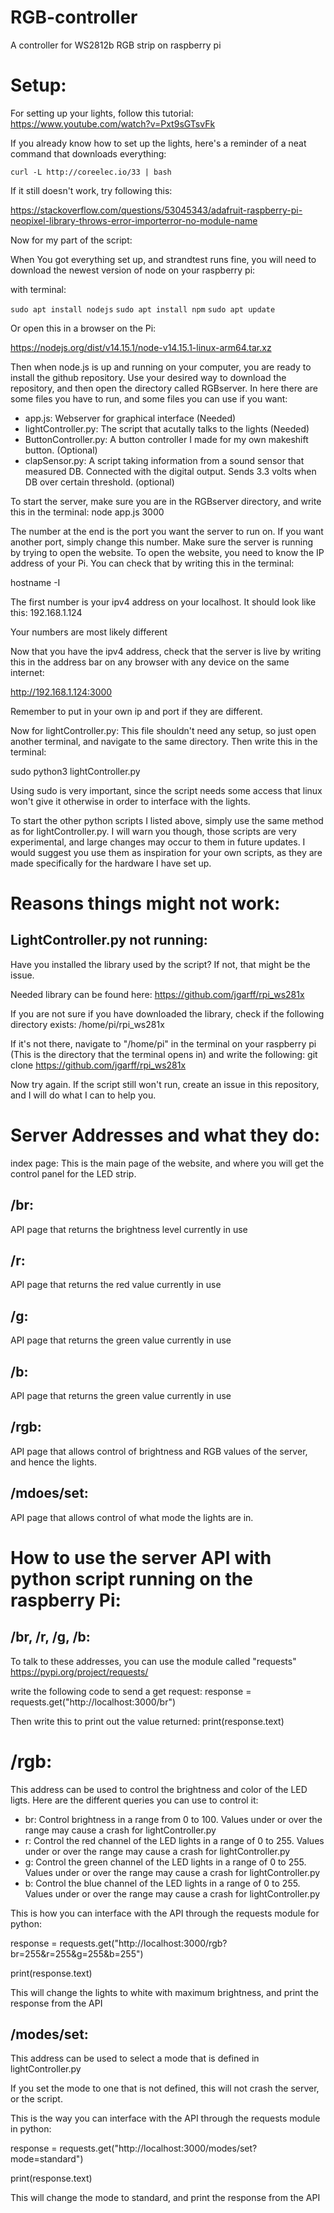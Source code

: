 # RGB-controller
A controller for WS2812b RGB strip on raspberry pi

# Setup:
For setting up your lights, follow this tutorial:
https://www.youtube.com/watch?v=Pxt9sGTsvFk

If you already know how to set up the lights, here's a reminder of a neat command that downloads everything:

`curl -L http://coreelec.io/33 | bash`

If it still doesn't work, try following this:

https://stackoverflow.com/questions/53045343/adafruit-raspberry-pi-neopixel-library-throws-error-importerror-no-module-name

Now for my part of the script:

When You got everything set up, and strandtest runs fine, you will need to download the newest version of node on your raspberry pi:

with terminal:

`sudo apt install nodejs`
`sudo apt install npm`
`sudo apt update`

Or open this in a browser on the Pi:

https://nodejs.org/dist/v14.15.1/node-v14.15.1-linux-arm64.tar.xz


Then when node.js is up and running on your computer, you are ready to install the github repository.
Use your desired way to download the repository, and then open the directory called RGBserver. 
In here there are some files you have to run, and some files you can use if you want:

* app.js: Webserver for graphical interface (Needed)
* lightController.py: The script that acutally talks to the lights (Needed)
* ButtonController.py: A button controller I made for my own makeshift button. (Optional)
* clapSensor.py: A script taking information from a sound sensor that measured DB. Connected with the digital output. Sends 3.3 volts when DB over certain threshold. (optional)

To start the server, make sure you are in the RGBserver directory, and write this in the terminal: node app.js 3000

The number at the end is the port you want the server to run on. If you want another port, simply change this number.
Make sure the server is running by trying to open the website. To open the website, you need to know the IP address of your Pi. You can check that by writing this in the terminal:

hostname -I

The first number is your ipv4 address on your localhost. It should look like this: 192.168.1.124

Your numbers are most likely different

Now that you have the ipv4 address, check that the server is live by writing this in the address bar on any browser with any device on the same internet: 

http://192.168.1.124:3000

Remember to put in your own ip and port if they are different.

Now for lightController.py: This file shouldn't need any setup, so just open another terminal, and navigate to the same directory. Then write this in the terminal:

sudo python3 lightController.py

Using sudo is very important, since the script needs some access that linux won't give it otherwise in order to interface with the lights.

To start the other python scripts I listed above, simply use the same method as for lightController.py.
I will warn you though, those scripts are very experimental, and large changes may occur to them in future updates.
I would suggest you use them as inspiration for your own scripts, as they are made specifically for the hardware I have set up.

# Reasons things might not work:

## LightController.py not running:

Have you installed the library used by the script? If not, that might be the issue.

Needed library can be found here: https://github.com/jgarff/rpi_ws281x

If you are not sure if you have downloaded the library, check if the following directory exists: /home/pi/rpi_ws281x

If it's not there, navigate to "/home/pi" in the terminal on your raspberry pi (This is the directory that the terminal opens in) and write the following: git clone https://github.com/jgarff/rpi_ws281x

Now try again. If the script still won't run, create an issue in this repository, and I will do what I can to help you.

# Server Addresses and what they do:

index page: This is the main page of the website, and where you will get the control panel for the LED strip.

## /br: 

API page that returns the brightness level currently in use

## /r: 

API page that returns the red value currently in use

## /g: 

API page that returns the green value currently in use

## /b: 

API page that returns the green value currently in use

## /rgb: 

API page that allows control of brightness and RGB values of the server, and hence the lights.

## /mdoes/set: 

API page that allows control of what mode the lights are in.

# How to use the server API with python script running on the raspberry Pi:

## /br, /r, /g, /b: 

To talk to these addresses, you can use the module called "requests" https://pypi.org/project/requests/

write the following code to send a get request: response = requests.get("http://localhost:3000/br")

Then write this to print out the value returned: print(response.text)

# /rgb: 

This address can be used to control the brightness and color of the LED ligts. Here are the different queries you can use to control it:

* br: Control brightness in a range from 0 to 100. Values under or over the range may cause a crash for lightController.py
* r: Control the red channel of the LED lights in a range of 0 to 255. Values under or over the range may cause a crash for lightController.py
* g: Control the green channel of the LED lights in a range of 0 to 255. Values under or over the range may cause a crash for lightController.py
* b: Control the blue channel of the LED lights in a range of 0 to 255. Values under or over the range may cause a crash for lightController.py

This is how you can interface with the API through the requests module for python:

response = requests.get("http://localhost:3000/rgb?br=255&r=255&g=255&b=255")

print(response.text)

This will change the lights to white with maximum brightness, and print the response from the API

## /modes/set:

This address can be used to select a mode that is defined in lightController.py

If you set the mode to one that is not defined, this will not crash the server, or the script.

This is the way you can interface with the API through the requests module in python:

response = requests.get("http://localhost:3000/modes/set?mode=standard")

print(response.text)

This will change the mode to standard, and print the response from the API

